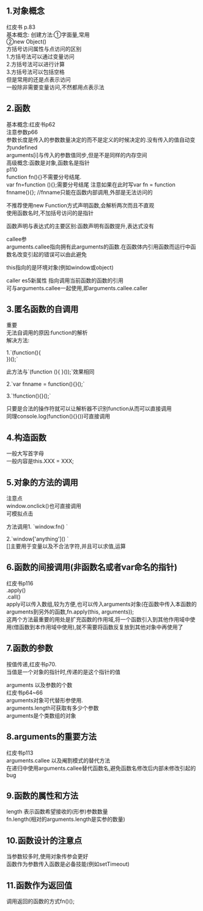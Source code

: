 1.对象概念  
---
红皮书 p.83  
基本概念: 创建方法:①字面量,常用  
②new Object()  
方括号访问属性与点访问的区别  
1.方括号法可以通过变量访问  
2.方括号法可以进行计算  
3.方括号法可以包括空格  
但是常用的还是点表示访问  
一般除非需要变量访问,不然都用点表示法  
  
2.函数  
---
基本概念:红皮书p62  
注意参数p66  
  参数长度是传入的参数数量决定的而不是定义的时候决定的.没有传入的值自动变为undefined  
  arguments[i]与传入的参数值同步,但是不是同样的内存空间  
高级概念:函数是对象,函数名是指针  
p110  
function fn(){}不需要分号结尾.  
var fn=function (){};需要分号结尾    注意如果在此时写var fn = function fnname(){}; //fnname只能在函数内部调用,外部是无法访问的  
  
不推荐使用new Function方式声明函数,会解析两次而且不直观  
使用函数名时,不加括号访问的是指针  
  
函数声明与表达式的主要区别:函数声明有函数提升,表达式没有  
  
callee参  
arguments.callee指向拥有此arguments的函数.在函数体内引用函数而运行中函数名改变引起的错误可以由此避免  
  
this指向的是环境对象(例如window或object)  
  
caller es5新属性  指向调用当前函数的函数的引用  
可与arguments.callee一起使用,即arguments.callee.caller  
  
  
3.匿名函数的自调用  
---
重要  
无法自调用的原因:function的解析  
解决方法:  


1.\`(function(){  
})();\`
  
此方法与\`(function (){
}());\`效果相同  
  
2.\`var fnname = function(){}();\`
  
3.\`!function(){}();\`
  
只要是合法的操作符就可以让解析器不识别function从而可以直接调用  
同理console.log(function(){}())可直接调用  
  
4.构造函数  
---
一般大写首字母  
一般内容是this.XXX = XXX;  
  
5.对象的方法的调用  
---
注意点  
window.onclick()也可直接调用  
可模拟点击  
  
方法调用1. \`window.fn()  \`  

2.\`window\['anything'\]()  \`  
[]主要用于变量以及不合法字符,并且可以求值,运算  
  
6.函数的间接调用(非函数名或者var命名的指针)  
---
红皮书p116  
.apply()  
.call()  
apply可以传入数组,较为方便,也可以传入arguments对象(在函数中传入本函数的arguments到另外的函数,fn.apply(this, arguments));  
这两个方法最重要的用处是扩充函数的作用域,将一个函数引入到其他作用域中使用(借函数到本作用域中使用),就不需要将函数反复放到其他对象中再使用了  
  
  
  
7.函数的参数  
---
按值传递,红皮书p70.  
当值是一个对象的指针时,传递的是这个指针的值  
  
  
arguments 以及参数的个数  
红皮书p64~66  
arguments对象可代替形参使用.  
arguments.length可获取有多少个参数  
arguments是个类数组的对象  
  
8.arguments的重要方法  
---
红皮书p113  
arguments.callee  以及阉割模式的替代方法  
在递归中使用arguments.callee替代函数名,避免函数名修改后内部未修改引起的bug  
  
9.函数的属性和方法  
---
length 表示函数希望接收的(形参)参数数量  
fn.length(相对的arguments.length是实参的数量)  
  
10.函数设计的注意点  
---
当参数较多时,使用对象传参会更好  
函数作为参数传入函数是必备技能(例如setTimeout)  
  
11.函数作为返回值  
---
调用返回的函数的方式fn()();  
